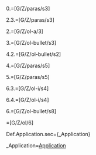 0.=[G/Z/paras/s3]

2.3.=[G/Z/paras/s3]

2.=[G/Z/ol-a/3]

3.=[G/Z/ol-bullet/s3]

4.2.=[G/Z/ol-bullet/s2]

4.=[G/Z/paras/s5]

5.=[G/Z/paras/s5]

6.3.=[G/Z/ol-i/s4]

6.4.=[G/Z/ol-i/s4]

6.=[G/Z/ol-bullet/s8]

=[G/Z/ol/6]

Def.Application.sec={_Application}

_Application=<a href="#Def.Application.sec" class="definedterm">Application</a>
